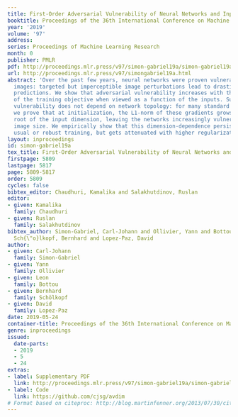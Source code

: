 ```yaml
---
title: First-Order Adversarial Vulnerability of Neural Networks and Input Dimension
booktitle: Proceedings of the 36th International Conference on Machine Learning
year: '2019'
volume: '97'
address: 
series: Proceedings of Machine Learning Research
month: 0
publisher: PMLR
pdf: http://proceedings.mlr.press/v97/simon-gabriel19a/simon-gabriel19a.pdf
url: http://proceedings.mlr.press/v97/simongabriel19a.html
abstract: 'Over the past few years, neural networks were proven vulnerable to adversarial
  images: targeted but imperceptible image perturbations lead to drastically different
  predictions. We show that adversarial vulnerability increases with the gradients
  of the training objective when viewed as a function of the inputs. Surprisingly,
  vulnerability does not depend on network topology: for many standard network architectures,
  we prove that at initialization, the L1-norm of these gradients grows as the square
  root of the input dimension, leaving the networks increasingly vulnerable with growing
  image size. We empirically show that this dimension-dependence persists after either
  usual or robust training, but gets attenuated with higher regularization.'
layout: inproceedings
id: simon-gabriel19a
tex_title: First-Order Adversarial Vulnerability of Neural Networks and Input Dimension
firstpage: 5809
lastpage: 5817
page: 5809-5817
order: 5809
cycles: false
bibtex_editor: Chaudhuri, Kamalika and Salakhutdinov, Ruslan
editor:
- given: Kamalika
  family: Chaudhuri
- given: Ruslan
  family: Salakhutdinov
bibtex_author: Simon-Gabriel, Carl-Johann and Ollivier, Yann and Bottou, Leon and
  Sch{\"o}lkopf, Bernhard and Lopez-Paz, David
author:
- given: Carl-Johann
  family: Simon-Gabriel
- given: Yann
  family: Ollivier
- given: Leon
  family: Bottou
- given: Bernhard
  family: Schölkopf
- given: David
  family: Lopez-Paz
date: 2019-05-24
container-title: Proceedings of the 36th International Conference on Machine Learning
genre: inproceedings
issued:
  date-parts:
  - 2019
  - 5
  - 24
extras:
- label: Supplementary PDF
  link: http://proceedings.mlr.press/v97/simon-gabriel19a/simon-gabriel19a-supp.pdf
- label: Code
  link: https://github.com/cjsg/avdim
# Format based on citeproc: http://blog.martinfenner.org/2013/07/30/citeproc-yaml-for-bibliographies/
---
```

